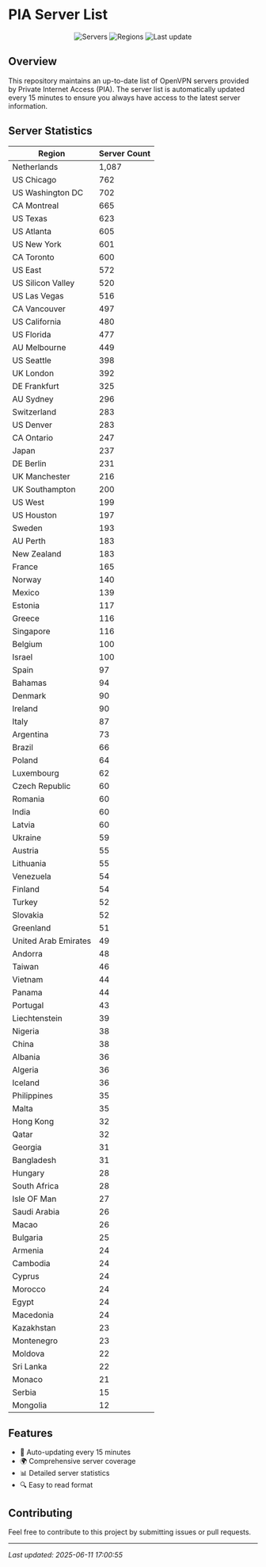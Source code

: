 # PIA Server List

<div align="center">

![Servers](https://img.shields.io/badge/servers-16,742-blue)
![Regions](https://img.shields.io/badge/regions-97-blue)
![Last update](https://img.shields.io/badge/Last_Updated-June_11_2025_12:00_EST-blue)

</div>

## Overview
This repository maintains an up-to-date list of OpenVPN servers provided by Private Internet Access (PIA). The server list is automatically updated every 15 minutes to ensure you always have access to the latest server information.

## Server Statistics
| Region | Server Count |
|--------|--------------|
| Netherlands                    | 1,087        |
| US Chicago                     | 762          |
| US Washington DC               | 702          |
| CA Montreal                    | 665          |
| US Texas                       | 623          |
| US Atlanta                     | 605          |
| US New York                    | 601          |
| CA Toronto                     | 600          |
| US East                        | 572          |
| US Silicon Valley              | 520          |
| US Las Vegas                   | 516          |
| CA Vancouver                   | 497          |
| US California                  | 480          |
| US Florida                     | 477          |
| AU Melbourne                   | 449          |
| US Seattle                     | 398          |
| UK London                      | 392          |
| DE Frankfurt                   | 325          |
| AU Sydney                      | 296          |
| Switzerland                    | 283          |
| US Denver                      | 283          |
| CA Ontario                     | 247          |
| Japan                          | 237          |
| DE Berlin                      | 231          |
| UK Manchester                  | 216          |
| UK Southampton                 | 200          |
| US West                        | 199          |
| US Houston                     | 197          |
| Sweden                         | 193          |
| AU Perth                       | 183          |
| New Zealand                    | 183          |
| France                         | 165          |
| Norway                         | 140          |
| Mexico                         | 139          |
| Estonia                        | 117          |
| Greece                         | 116          |
| Singapore                      | 116          |
| Belgium                        | 100          |
| Israel                         | 100          |
| Spain                          | 97           |
| Bahamas                        | 94           |
| Denmark                        | 90           |
| Ireland                        | 90           |
| Italy                          | 87           |
| Argentina                      | 73           |
| Brazil                         | 66           |
| Poland                         | 64           |
| Luxembourg                     | 62           |
| Czech Republic                 | 60           |
| Romania                        | 60           |
| India                          | 60           |
| Latvia                         | 60           |
| Ukraine                        | 59           |
| Austria                        | 55           |
| Lithuania                      | 55           |
| Venezuela                      | 54           |
| Finland                        | 54           |
| Turkey                         | 52           |
| Slovakia                       | 52           |
| Greenland                      | 51           |
| United Arab Emirates           | 49           |
| Andorra                        | 48           |
| Taiwan                         | 46           |
| Vietnam                        | 44           |
| Panama                         | 44           |
| Portugal                       | 43           |
| Liechtenstein                  | 39           |
| Nigeria                        | 38           |
| China                          | 38           |
| Albania                        | 36           |
| Algeria                        | 36           |
| Iceland                        | 36           |
| Philippines                    | 35           |
| Malta                          | 35           |
| Hong Kong                      | 32           |
| Qatar                          | 32           |
| Georgia                        | 31           |
| Bangladesh                     | 31           |
| Hungary                        | 28           |
| South Africa                   | 28           |
| Isle OF Man                    | 27           |
| Saudi Arabia                   | 26           |
| Macao                          | 26           |
| Bulgaria                       | 25           |
| Armenia                        | 24           |
| Cambodia                       | 24           |
| Cyprus                         | 24           |
| Morocco                        | 24           |
| Egypt                          | 24           |
| Macedonia                      | 24           |
| Kazakhstan                     | 23           |
| Montenegro                     | 23           |
| Moldova                        | 22           |
| Sri Lanka                      | 22           |
| Monaco                         | 21           |
| Serbia                         | 15           |
| Mongolia                       | 12           |

## Features
- 🔄 Auto-updating every 15 minutes
- 🌍 Comprehensive server coverage
- 📊 Detailed server statistics
- 🔍 Easy to read format

## Contributing
Feel free to contribute to this project by submitting issues or pull requests.

---
*Last updated: 2025-06-11 17:00:55*